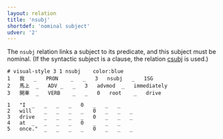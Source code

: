 ```yaml
---
layout: relation
title: 'nsubj'
shortdef: 'nominal subject'
udver: '2'
---
```


The `nsubj` relation links a subject to its predicate, and this subject must be nominal. (If the syntactic subject is a clause, the relation [csubj]() is used.)

~~~ conllu
# visual-style 3 1 nsubj	color:blue
1	我	_	PRON	_	_	3	nsubj	_	1SG
2	馬上	_	ADV	_	_	3	advmod	_	immediately
3	開車	_	VERB	_	_	0	root	_	drive

1	"I	_	_	_	_	0	_	_	_
2	will	_	_	_	_	0	_	_	_
3	drive	_	_	_	_	0	_	_	_
4	at	_	_	_	_	0	_	_	_
5	once."	_	_	_	_	0	_	_	_

~~~
